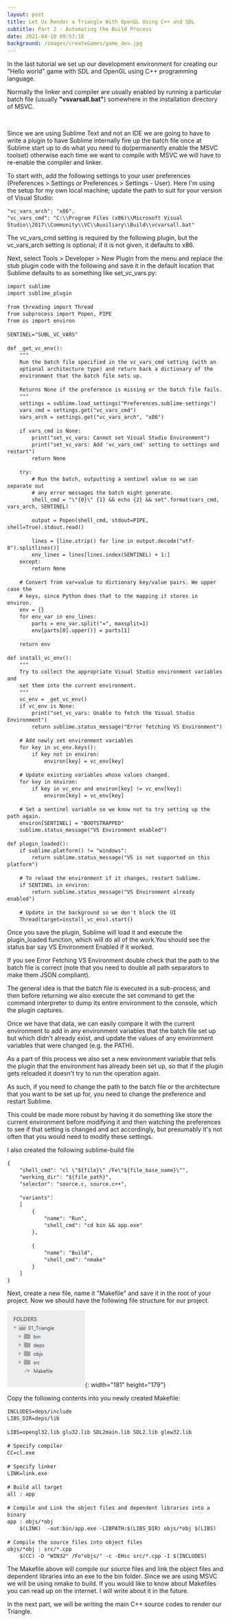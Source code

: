 ```yaml
---
layout: post
title: Let Us Render a Triangle With OpenGL Using C++ and SDL
subtitle: Part 2 - Automating the Build Process
date: 2021-04-10 09:57:18
background: /images/createGames/game_dev.jpg
---
```

In the last tutorial we set up our development environment for creating our "Hello world" game with SDL and OpenGL using C++ programming language.

Normally the linker and compiler are usually enabled by running a particular batch file (usually&nbsp;**"vsvarsall.bat"**) somewhere in the installation directory of MSVC.

&nbsp;

Since we are using Sublime Text and not an IDE we are going to have to write a plugin to have Sublime internally fire up the batch file once at Sublime start up to do what you need to do(permanently enable the MSVC toolset) otherwise each time we want to compile with MSVC we will have to re-enable the compiler and linker.

To start with, add the following settings to your user preferences (Preferences &gt; Settings or Preferences &gt; Settings - User). Here I'm using the setup for my own local machine; update the path to suit for your version of Visual Studio:

~~~
"vc_vars_arch": "x86",
"vc_vars_cmd": "C:\\Program Files (x86)\\Microsoft Visual Studio\\2017\\Community\\VC\\Auxiliary\\Build\\vcvarsall.bat"
~~~

The vc\_vars\_cmd setting is required by the following plugin, but the vc\_vars\_arch setting is optional; if it is not given, it defaults to x86.

Next, select Tools &gt; Developer &gt; New Plugin from the menu and replace the stub plugin code with the following and save it in the default location that Sublime defaults to as something like set\_vc\_vars.py:

~~~
import sublime
import sublime_plugin

from threading import Thread
from subprocess import Popen, PIPE
from os import environ

SENTINEL="SUBL_VC_VARS"

def _get_vc_env():
    """
    Run the batch file specified in the vc_vars_cmd setting (with an
    optional architecture type) and return back a dictionary of the
    environment that the batch file sets up.

    Returns None if the preference is missing or the batch file fails.
    """
    settings = sublime.load_settings("Preferences.sublime-settings")
    vars_cmd = settings.get("vc_vars_cmd")
    vars_arch = settings.get("vc_vars_arch", "x86")

    if vars_cmd is None:
        print("set_vc_vars: Cannot set Visual Studio Environment")
        print("set_vc_vars: Add 'vc_vars_cmd' setting to settings and restart")
        return None

    try:
        # Run the batch, outputting a sentinel value so we can separate out
        # any error messages the batch might generate.
        shell_cmd = "\"{0}\" {1} && echo {2} && set".format(vars_cmd, vars_arch, SENTINEL)

        output = Popen(shell_cmd, stdout=PIPE, shell=True).stdout.read()

        lines = [line.strip() for line in output.decode("utf-8").splitlines()]
        env_lines = lines[lines.index(SENTINEL) + 1:]
    except:
        return None

    # Convert from var=value to dictionary key/value pairs. We upper case the
    # keys, since Python does that to the mapping it stores in environ.
    env = {}
    for env_var in env_lines:
        parts = env_var.split("=", maxsplit=1)
        env[parts[0].upper()] = parts[1]

    return env

def install_vc_env():
    """
    Try to collect the appropriate Visual Studio environment variables and
    set them into the current environment.
    """
    vc_env = _get_vc_env()
    if vc_env is None:
        print("set_vc_vars: Unable to fetch the Visual Studio Environment")
        return sublime.status_message("Error fetching VS Environment")

    # Add newly set environment variables
    for key in vc_env.keys():
        if key not in environ:
            environ[key] = vc_env[key]

    # Update existing variables whose values changed.
    for key in environ:
        if key in vc_env and environ[key] != vc_env[key]:
            environ[key] = vc_env[key]

    # Set a sentinel variable so we know not to try setting up the path again.
    environ[SENTINEL] = "BOOTSTRAPPED"
    sublime.status_message("VS Environment enabled")

def plugin_loaded():
    if sublime.platform() != "windows":
        return sublime.status_message("VS is not supported on this platform")

    # To reload the environment if it changes, restart Sublime.
    if SENTINEL in environ:
        return sublime.status_message("VS Environment already enabled")

    # Update in the background so we don't block the UI
    Thread(target=install_vc_env).start()
~~~

Once you save the plugin, Sublime will load it and execute the plugin\_loaded function, which will do all of the work.You should see the status bar say VS Environment Enabled if it worked.

If you see Error Fetching VS Environment double check that the path to the batch file is correct (note that you need to double all path separators to make them JSON compliant).

The general idea is that the batch file is executed in a sub-process, and then before returning we also execute the set command to get the command interpreter to dump its entire environment to the console, which the plugin captures.

Once we have that data, we can easily compare it with the current environment to add in any environment variables that the batch file set up but which didn't already exist, and update the values of any environment variables that were changed (e.g. the PATH).

As a part of this process we also set a new environment variable that tells the plugin that the environment has already been set up, so that if the plugin gets reloaded it doesn't try to run the operation again.

As such, if you need to change the path to the batch file or the architecture that you want to be set up for, you need to change the preference and restart Sublime.

This could be made more robust by having it do something like store the current environment before modifying it and then watching the preferences to see if that setting is changed and act accordingly, but presumably it's not often that you would need to modify these settings.

I also created the following sublime-build file

~~~
{
    "shell_cmd": "cl \"${file}\" /Fe\"${file_base_name}\"",
    "working_dir": "${file_path}",
    "selector": "source.c, source.c++",

    "variants":
    [
        {
            "name": "Run",
            "shell_cmd": "cd bin && app.exe"
        },

        {
            "name": "Build",
            "shell_cmd": "nmake"
        }
    ]
}
~~~

Next, create a new file, name it "Makefile" and save it in the root of your project. Now we should have the following file structure for our project.

![](/uploads/lastfilestructure.png){: width="181" height="179"}

Copy the following contents into you newly created Makefile:

~~~
INCLUDES=deps/include
LIBS_DIR=deps/lib

LIBS=opengl32.lib glu32.lib SDL2main.lib SDL2.lib glew32.lib

# Specify compiler
CC=cl.exe

# Specify linker
LINK=link.exe

# Build all target
all : app

# Compile and Link the object files and dependent libraries into a binary
app : objs/*obj
	$(LINK)  -out:bin/app.exe -LIBPATH:$(LIBS_DIR) objs/*obj $(LIBS)

# Compile the source files into object files
objs/*obj : src/*.cpp
	$(CC) -D "WIN32" /Fo"objs/" -c -EHsc src/*.cpp -I $(INCLUDES)
~~~

The Makefile above will compile our source files and link the object files and dependent libraries into an exe to the bin folder. Since we are using MSVC we will be using nmake to build. If you would like to know about Makefiles you can read up on the internet. I will write about it in the future.

In the next part, we will be writing the main C++ source codes to render our Triangle.
